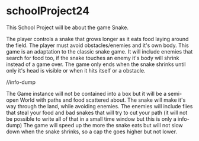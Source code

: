 # schoolProject24
This School Project will be about the game Snake.

The player controls a snake that grows longer as it eats food laying around the field. The player must avoid obstacles/enemies and it's own body.
This game is an adaptation to the classic snake game. 
It will include enemies that search for food too, if the snake touches an enemy it's body will shrink instead of a game over.
The game only ends when the snake shrinks until only it's head is visible or when it hits itself or a obstacle.


//info-dump

The Game instance will not be contained into a box but it will be a semi-open World with paths and food scattered about.
The snake will make it's way through the land, while avoiding enemies. 
The enemies will include flies that steal your food and bad snakes that will try to cut your path (it will not be possible to write all of that in a small time window but this is only a info-dump)
The game will speed up the more the snake eats but will not slow down when the snake shrinks, so a cap the goes higher but not lower.


